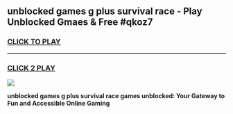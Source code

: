 
## unblocked games g plus survival race - Play Unblocked Gmaes & Free #qkoz7
<h3>
<a href="https://news.freeplayer.one?title=unblocked_games_g_plus_survival_race&ref=26F">CLICK TO PLAY</a></h3>
<hr>

<h3>
<a href="https://news.freeplayer.one?title=unblocked_games_g_plus_survival_race&ref=26F">CLICK 2 PLAY</a>
  
</h3>

<a href="https://news.freeplayer.one?title=unblocked_games_g_plus_survival_race&ref=26F/"><img src="https://clearcache.store/games.png"></a>


**unblocked games g plus survival race games unblocked: Your Gateway to Fun and Accessible Online Gaming**
